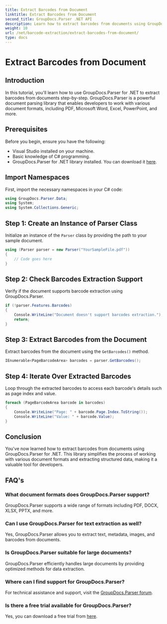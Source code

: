 ```yaml
---
title: Extract Barcodes from Document
linktitle: Extract Barcodes from Document
second_title: GroupDocs.Parser .NET API
description: Learn how to extract barcodes from documents using GroupDocs.Parser for .NET. Enhance your document processing capabilities effortlessly.
weight: 10
url: /net/barcode-extraction/extract-barcodes-from-document/
type: docs
---
```

# Extract Barcodes from Document

## Introduction
In this tutorial, you'll learn how to use GroupDocs.Parser for .NET to extract barcodes from documents step-by-step. GroupDocs.Parser is a powerful document parsing library that enables developers to work with various document formats, including PDF, Microsoft Word, Excel, PowerPoint, and more.
## Prerequisites
Before you begin, ensure you have the following:
- Visual Studio installed on your machine.
- Basic knowledge of C# programming.
- GroupDocs.Parser for .NET library installed. You can download it [here](https://releases.groupdocs.com/parser/net/).

## Import Namespaces
First, import the necessary namespaces in your C# code:
```csharp
using GroupDocs.Parser.Data;
using System;
using System.Collections.Generic;
```
## Step 1: Create an Instance of Parser Class
Initialize an instance of the `Parser` class by providing the path to your sample document.
```csharp
using (Parser parser = new Parser("YourSampleFile.pdf"))
{
    // Code goes here
}
```
## Step 2: Check Barcodes Extraction Support
Verify if the document supports barcode extraction using GroupDocs.Parser.
```csharp
if (!parser.Features.Barcodes)
{
    Console.WriteLine("Document doesn't support barcodes extraction.");
    return;
}
```
## Step 3: Extract Barcodes from the Document
Extract barcodes from the document using the `GetBarcodes()` method.
```csharp
IEnumerable<PageBarcodeArea> barcodes = parser.GetBarcodes();
```
## Step 4: Iterate Over Extracted Barcodes
Loop through the extracted barcodes to access each barcode's details such as page index and value.
```csharp
foreach (PageBarcodeArea barcode in barcodes)
{
    Console.WriteLine("Page: " + barcode.Page.Index.ToString());
    Console.WriteLine("Value: " + barcode.Value);
}
```

## Conclusion
You've now learned how to extract barcodes from documents using GroupDocs.Parser for .NET. This library simplifies the process of working with various document formats and extracting structured data, making it a valuable tool for developers.

## FAQ's
### What document formats does GroupDocs.Parser support?
GroupDocs.Parser supports a wide range of formats including PDF, DOCX, XLSX, PPTX, and more.
### Can I use GroupDocs.Parser for text extraction as well?
Yes, GroupDocs.Parser allows you to extract text, metadata, images, and barcodes from documents.
### Is GroupDocs.Parser suitable for large documents?
GroupDocs.Parser efficiently handles large documents by providing optimized methods for data extraction.
### Where can I find support for GroupDocs.Parser?
For technical assistance and support, visit the [GroupDocs.Parser forum](https://forum.groupdocs.com/c/parser/17).
### Is there a free trial available for GroupDocs.Parser?
Yes, you can download a free trial from [here](https://releases.groupdocs.com/).
